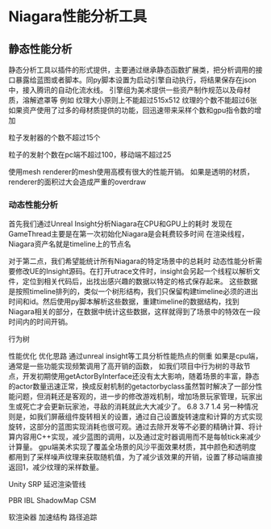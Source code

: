 # Niagara性能分析工具
## 静态性能分析
静态分析工具以插件的形式提供，主要通过继承静态函数扩展类，把分析调用的接口暴露给蓝图或者脚本。同py脚本设置为启动引擎自动执行，将结果保存在json中，接入腾讯的自动化流水线。
引擎组为美术提供一些资产制作规范以及母材质，溶解遮罩等
例如
纹理大小原则上不能超过515x512
纹理的个数不能超过6张
如果资产使用了过多的母材质提供的功能，回迅速带来采样个数和gpu指令数的增加

粒子发射器的个数不超过15个

粒子的发射个数在pc端不超过100，移动端不超过25

使用mesh renderer的mesh使用高模有很大的性能开销。
如果是透明的材质，renderer的面积过大会造成严重的overdraw

### 动态性能分析
首先我们通过Unreal Insight分析Niagara在CPU和GPU上的耗时
发现在GameThread主要是在第一次初始化Niagara是会耗费较多时间
在渲染线程，Niagara资产名就是timeline上的节点名

对于第二点，我们希望能统计所有Niagara的特定场景中的总耗时
动态性能分析需要修改UE的Insight源码。在打开utrace文件时，insight会另起一个线程以解析文件，定位到相关代码后，出找出感兴趣的数据以特定的格式保存起来。
这些数据是按照timeline排列的，类似一个树形结构，我们只保留构建timeline必须的进出时间和id。然后使用py脚本解析这些数据，重建timeline的数据结构，找到Niagara相关的部分，在数据中统计这些数据，这样就得到了场景中的特效在一段时间内的时间开销。


行为树


性能优化
优化思路
通过unreal insight等工具分析性能热点的侧重
如果是cpu端，通常是一些功能实现频繁调用了高开销的函数，
如我们项目中行为树的寻敌节点，开发初期使用getActorByInterface还没有太大影响，随着场景的丰富，静态的actor数量迅速正常，换成反射机制的getactorbyclass虽然暂时解决了一部分性能问题，但消耗还是客观的，进一步的修改游戏机制，增加场景玩家管理，玩家出生或死亡才会更新玩家池，寻敌的消耗就此大大减少了。
6.8 3.7 1.4
另一种情况则是，如我们屏蔽组件旋转相关的设置，通过自己设置旋转速度和计算的方式实现旋转，这部分的蓝图实现消耗也很可观。通过去除开发等不必要的精确计算、将计算内容用C++实现，减少蓝图的调用，以及通过定时器调用而不是每帧tick来减少计算量。
gpu端美术实现了覆盖全场景的风沙平面效果材质，其中颜色和透明度都用到了采样噪声纹理来获取随机值，为了减少该效果的开销，设置了移动端直接返回1，减少纹理的采样数量。


Unity SRP
延迟渲染管线




PBR
IBL
ShadowMap
CSM


软渲染器
加速结构
路径追踪
